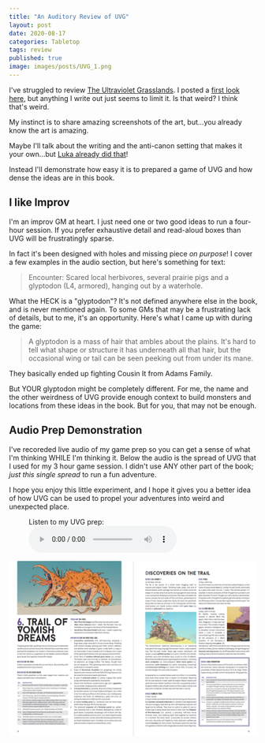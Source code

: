 ```yaml
---
title: "An Auditory Review of UVG"
layout: post
date: 2020-08-17
categories: Tabletop
tags: review
published: true
image: images/posts/UVG_1.png
---
```


I've struggled to review [The Ultraviolet Grasslands](https://www.wizardthieffighter.com/ultraviolet-grasslands/). I posted a [first look here](/david/2019/06/PlayReport), but anything I write out just seems to limit it. Is that weird? I think that's weird.

My instinct is to share amazing screenshots of the art, but...you already know the art is amazing.

Maybe I'll talk about the writing and the anti-canon setting that makes it your own...but [Luka already did that](https://www.wizardthieffighter.com/2019/anti-canon-worlds-and-the-uvg/)!

Instead I'll demonstrate how easy it is to prepared a game of UVG and how dense the ideas are in this book.

## I like Improv

I'm an improv GM at heart. I just need one or two good ideas to run a four-hour session. If you prefer exhaustive detail and read-aloud boxes than UVG will be frustratingly sparse.

In fact it's been designed with holes and missing piece *on purpose*! I cover a few examples in the audio section, but here's something for text:

> Encounter: Scared local herbivores, several prairie pigs and a glyptodon (L4, armored), hanging out by a waterhole.

What the HECK is a "glyptodon"? It's not defined anywhere else in the book, and is never mentioned again. To some GMs that may be a frustrating lack of details, but to me, it's an opportunity. Here's what I came up with during the game:

> A glyptodon is a mass of hair that ambles about the plains. It's hard to tell what shape or structure it has underneath all that hair, but the occasional wing or tail can be seen peeking out from under its mane.

They basically ended up fighting Cousin It from Adams Family.

But YOUR glyptodon might be completely different. For me, the name and the other weirdness of UVG provide enough context to build monsters and locations from these ideas in the book. But for you, that may not be enough. 

## Audio Prep Demonstration

I've recoreded live audio of my game prep so you can get a sense of what I'm thinking WHILE I'm thinking it. Below the audio is the spread of UVG that I used for my 3 hour game session. I didn't use ANY other part of the book; *just this single spread* to run a fun adventure.

I hope you enjoy this little experiment, and I hope it gives you a better idea of how UVG can be used to propel your adventures into weird and unexpected place.

<figure>
    <figcaption>Listen to my UVG prep:</figcaption>
    <audio
        controls
        src="/files/Audio/UVGReview.mp3">
            Your browser does not support the
            <code>audio</code> element.
    </audio>
</figure>

![images/posts/UVG-vomish.png](/images/posts/UVG-vomish.png)